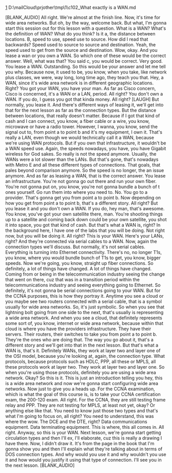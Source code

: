 [1](2)
D:\mailCloud\prjother\tmp\1\c102_What exactly is a WAN.md  




[BLANK_AUDIO]
All right.
We're almost at the finish line.
Now, it's time for wide area networks.
But oh, by the way, welcome back.
But what, I'm gonna start this session out for this lesson with a question.
What is a WAN?
What's the definition of WAN?
What do you think?
Is it a, the distance between locations.
B, speed to use, speed use to source.
How did I read that backwards?
Speed used to source to source and destination.
Yeah, the speed used to get from the source and destination.
Wow, okay.
And you lease a wan or you own a WAN.
So which one of these would be the correct answer.
Well, what was that?
You said c, you would be correct.
Very good.
You lease a WAN.
Outstanding.
So this would be your answer and let me tell you why.
Because now, it used to be, you know, when you take, like network plus classes,
we were, way long, long time ago, they teach you that.
Hey, a WAN, since it's wide area network is in different geographic locations.
Right?
You got your WAN, you have your man.
As far as Cisco concern, Cisco is concerned, it's a WAN or a LAN, period.
All right?
You don't own a WAN.
If you do, I guess you got that kinda money.
All right?
[LAUGH] But normally, you lease it.
And there's different ways of leasing it,
we'll get into that for the next lesson as far as the connection types.
But the distance between locations, that really doesn't matter.
Because if I got that kind of cash and I can connect, you know,
a fiber cable or a wire, you know,
microwave or have a radio tower.
However, I wanna, you know, send the signal out to,
from point a to point b and it's my equipment, I own it.
That's really a LAN, even though we would technically call it a WAN,
because we're using WAN protocols.
But if you own that infrastructure, it wouldn't be a WAN speed use.
Again, the speeds nowadays, you have, you have Gigabit wireless for God sakes.
So really is not the speed anymore.
Usually, the WANs were a lot slower than the LANs.
But that's gone, that's nowadays with Metro E and all these different types of connections.
That goals, that pales beyond comparison anymore.
So the speed is no longer, the an issue anymore.
And as far as leasing a WAN, that is the correct answer.
You lease an infrastructure.
You're not gonna go out there and run your own fiber.
You're not gonna put on, you know,
you're not gonna bundle a bunch of t ones yourself.
Go run them into where you need to.
No.
You go to a provider.
That's gonna get you from point a to point b.
Now depending on how you get from point a to point b, that's a different story.
All right?
But you lease it and you don't own a WAN.
If you do, hey man, that's awesome.
You know, you've got your own satellite there, man.
You're shooting things up to a satellite and coming back down could be your own satellite, you shot it into space, you got
that kind of cash.
But that's what a WAN is, right?
In the background here, I have one of the labs that you will be doing.
Not right now, but you will be doing it.
All right?
This is your WAN.
Here's your LANs, right?
And they're connected via serial cables to a WAN.
Now, again the connection types we'll discuss.
But normally, it's not serial cables.
Everything is turning into Ethernet connectivity.
There's no, no longer T1s, you know,
where you would bundle bunch of T1s to get, you know, bigger speeds.
Now we're going, you know, straight up fiber connections.
So definitely, a lot of things have changed.
A lot of things have changed.
Coming from or being in the telecommunication industry seeing the change that went on there, cuz that was in a transition period within
the telecommunications industry and seeing everything going to Ethernet.
So definitely, it's not gonna be serial connections going to your WAN.
But for the CCNA purposes, this is how they portray it.
Anytime you see a cloud or you maybe see two routers connected with a serial cable,
that is a symbol usually for wide area networks.
So, it's just symbolic.
So when you see that lightning bolt going from one side to the next,
that's usually is representing a wide area network.
And when you see a cloud, that definitely represents some sort of, you know,
internet or wide area network,
because within that cloud is where you have the providers infrastructure.
They have their servers.
Their routers, their switches to take you from point a to point b.
They're the ones who are doing that.
The way you go about it, that's a different story and we'll get into that in the next lesson.
But that's what a WAN is, that's it.
Definitely WANs, they work at layer two and layer one of the OSI model,
because you're looking at, again, the connection type.
What protocols, because protocols such as HDLC, PPP,
all these or MPLS, all these protocols work at layer two.
They work at layer two and layer one.
So when you're using those protocols,
definitely you are using a wide area network.
Okay?
So this is it.
This is just an introduction telling you hey, this is a wide area network and now we're gonna start configuring wide area networks.
Now just to give you a heads up.
For the CCNA examination, which is what the goal of this course is,
is to take your CCNA certification exam,
the 200-120 exam.
All right.
For the CCNA, they are still testing frame relay and PPP.
They are not testing for MPLS, at least not yet, okay?
Or anything else like that.
You need to know just those two types and that's what I'm going to focus on, all right?
You need to understand, this was where the wow.
The DCE and the DTE, right?
Data communications equipment.
Data terminating equipment.
This is where, this all comes in.
All right.
Anyway, so this is your WAN.
Next lesson, we're gonna start getting circulation types and then I'll ex,
I'll elaborate, cuz this is really a drawing I have there.
Now, I didn't draw it.
It's from the page in the book that I'm gonna show you and then I'll explain what they're talking about in terms of DOS connection types.
And why would you use it and why wouldn't you use it and how would you justify it using that type of connection.
I'll see you in the next lesson.
[BLANK_AUDIO]